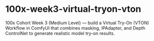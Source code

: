# 100x-week3-virtual-tryon-vton
100x Cohort Week 3 (Medium Level) — build a Virtual Try-On (VTON) Workflow in ComfyUI that combines masking, IPAdapter, and Depth ControlNet to generate realistic model try-on results.
